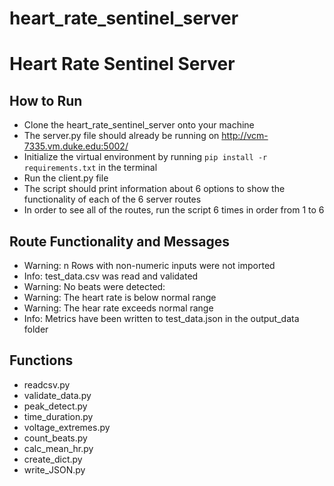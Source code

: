 # heart_rate_sentinel_server
# Heart Rate Sentinel Server


## How to Run
* Clone the heart_rate_sentinel_server onto your machine
* The server.py file should already be running on http://vcm-7335.vm.duke.edu:5002/
* Initialize the virtual environment by running `pip install -r requirements.txt` in the terminal
* Run the client.py file 
* The script should print information about 6 options to show the functionality of each of the 6 server routes
* In order to see all of the routes, run the script 6 times in order from 1 to 6

## Route Functionality and Messages
* Warning: n Rows with non-numeric inputs were not imported
* Info: test_data.csv was read and validated
* Warning: No beats were detected: 
* Warning: The heart rate is below normal range
* Warning: The hear rate exceeds normal range
* Info: Metrics have been written to test_data.json in the output_data folder


## Functions
* readcsv.py
* validate_data.py
* peak_detect.py
* time_duration.py
* voltage_extremes.py
* count_beats.py
* calc_mean_hr.py
* create_dict.py
* write_JSON.py
